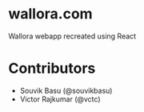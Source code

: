 # wallora.com

Wallora webapp recreated using React

# Contributors

- Souvik Basu (@souvikbasu)
- Victor Rajkumar (@vctc)

